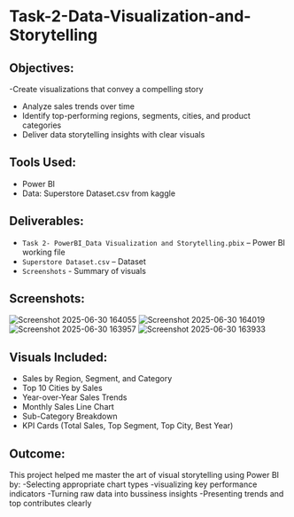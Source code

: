 # Task-2-Data-Visualization-and-Storytelling

 ## Objectives:
 -Create visualizations that convey a compelling story
- Analyze sales trends over time
- Identify top-performing regions, segments, cities, and product categories
- Deliver data storytelling insights with clear visuals

## Tools Used:
- Power BI
- Data: Superstore Dataset.csv from kaggle

## Deliverables:
-  `Task 2- PowerBI_Data Visualization and Storytelling.pbix` – Power BI working file
-  `Superstore Dataset.csv` – Dataset
-  `Screenshots` - Summary of visuals

## Screenshots:

![Screenshot 2025-06-30 164055](https://github.com/user-attachments/assets/d8a3415a-329a-4845-b667-2b7612138ff6)
![Screenshot 2025-06-30 164019](https://github.com/user-attachments/assets/7daa4707-e9bd-4a35-a90e-51969e09a5be)
![Screenshot 2025-06-30 163957](https://github.com/user-attachments/assets/3a778d95-ab8a-4097-a930-d34bf6840f15)
![Screenshot 2025-06-30 163933](https://github.com/user-attachments/assets/47381745-0c41-4cf2-a800-466c92afb691)

  
## Visuals Included:

- Sales by Region, Segment, and Category
- Top 10 Cities by Sales
- Year-over-Year Sales Trends
- Monthly Sales Line Chart
- Sub-Category Breakdown
- KPI Cards (Total Sales, Top Segment, Top City, Best Year)

## Outcome:
This project helped me master the art of visual storytelling using Power BI by:
-Selecting appropriate chart types
-visualizing key performance indicators
-Turning raw data into bussiness insights
-Presenting trends and top contributes clearly
